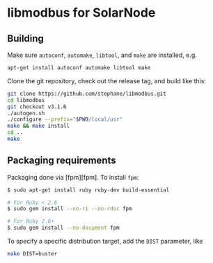 # libmodbus for SolarNode

## Building

Make sure `autoconf`, `automake`, `libtool`, and `make` are installed, e.g.

```sh
apt-get install autoconf automake libtool make
```

Clone the git repository, check out the release tag, and build like this:

```sh
git clone https://github.com/stephane/libmodbus.git
cd libmodbus
git checkout v3.1.6
./autogen.sh
./configure --prefix="$PWD/local/usr"
make && make install
cd ..
make
```

## Packaging requirements

Packaging done via [fpm][fpm]. To install `fpm`:

```sh
$ sudo apt-get install ruby ruby-dev build-essential

# For Ruby < 2.6
$ sudo gem install --no-ri --no-rdoc fpm

# For Ruby 2.6+
$ sudo gem install --no-document fpm
```

To specify a specific distribution target, add the `DIST` parameter, like

```sh
make DIST=buster
```
